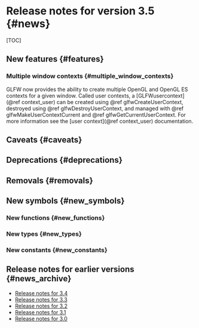 # Release notes for version 3.5 {#news}

[TOC]


## New features {#features}

### Multiple window contexts {#multiple_window_contexts}

GLFW now provides the ability to create multiple OpenGL and OpenGL ES
contexts for a given window. Called user contexts, a [GLFWusercontext](@ref context_user)
can be created using @ref glfwCreateUserContext,
destroyed using @ref glfwDestroyUserContext, and managed with
@ref glfwMakeUserContextCurrent and @ref glfwGetCurrentUserContext.
For more information see the [user context](@ref context_user) documentation.

## Caveats {#caveats}

## Deprecations {#deprecations}

## Removals {#removals}

## New symbols {#new_symbols}

### New functions {#new_functions}

### New types {#new_types}

### New constants {#new_constants}

## Release notes for earlier versions {#news_archive}

- [Release notes for 3.4](https://www.glfw.org/docs/3.4/news.html)
- [Release notes for 3.3](https://www.glfw.org/docs/3.3/news.html)
- [Release notes for 3.2](https://www.glfw.org/docs/3.2/news.html)
- [Release notes for 3.1](https://www.glfw.org/docs/3.1/news.html)
- [Release notes for 3.0](https://www.glfw.org/docs/3.0/news.html)

